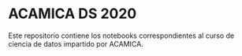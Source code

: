 ACAMICA DS 2020
===========

Este repositorio contiene los notebooks correspondientes al curso de ciencia de datos impartido por ACAMICA.


